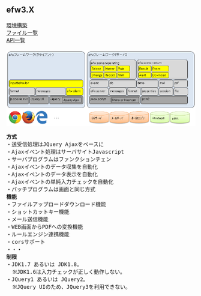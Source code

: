 <H2>efw3.X</H2>
<a href="help/日本語/step_by_step.md">環境構築</a><br>
<a href="help/日本語/file_list.md">ファイル一覧</a><br>
<a href="help/日本語/api_list.md">API一覧</a><br>
<br>
<img src="./help/framework.png">
<br>
<pre>
<b>方式</b>
・送受信処理はJQuery Ajaxをベースに
・Ajaxイベント処理はサーバサイトJavascript
・サーバプログラムはファンクションチェン
・Ajaxイベントのデータ収集を自動化
・Ajaxイベントのデータ表示を自動化
・Ajaxイベントの単純入力チェックを自動化
・バッチプログラムは画面と同じ方式
<b>機能</b>
・ファイルアップロードダウンロード機能
・ショットカットキー機能
・メール送信機能
・WEB画面からPDFへの変換機能
・ルールエンジン連携機能
・corsサポート
・・・
<b>制限</b>
・JDK1.7 あるいは JDK1.8。
  ※JDK1.6は入力チェックが正しく動作しない。
・JQuery1 あるいは JQuery2。
  ※JQuery UIのため、JQuery3を利用できない。
</pre>